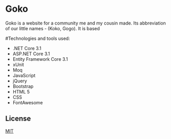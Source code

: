 # Goko 

Goko is a website for a community me and my cousin made. Its abbreviation of our little names - (Koko, Gogo). It is based

#Technologies and tools used:
 * .NET Core 3.1
 * ASP.NET Core 3.1
 * Entity Framework Core 3.1
 * xUnit
 * Moq
 * JavaScript
 * jQuery
 * Bootstrap
 * HTML 5
 * CSS
 * FontAwesome


## License
[MIT](https://choosealicense.com/licenses/mit/)
